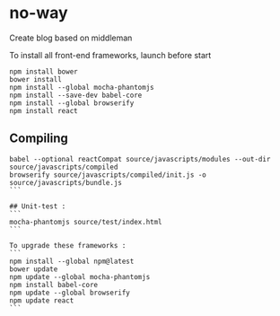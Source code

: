 no-way
======

Create blog based on middleman

To install all front-end frameworks, launch before start 
``` 
npm install bower
bower install
npm install --global mocha-phantomjs
npm install --save-dev babel-core
npm install --global browserify
npm install react
```
## Compiling
````
babel --optional reactCompat source/javascripts/modules --out-dir source/javascripts/compiled
browserify source/javascripts/compiled/init.js -o source/javascripts/bundle.js
```

## Unit-test : 
```
mocha-phantomjs source/test/index.html
```

To upgrade these frameworks :
``` 
npm install --global npm@latest
bower update
npm update --global mocha-phantomjs
npm install babel-core
npm update --global browserify
npm update react
```